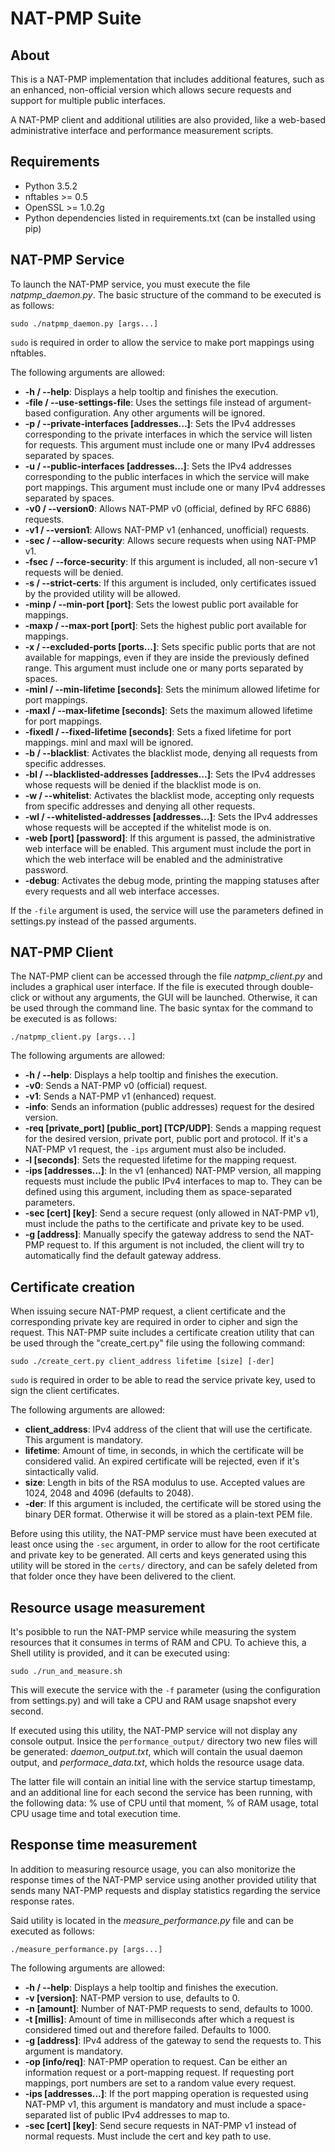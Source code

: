 # NAT-PMP Suite

## About

This is a NAT-PMP implementation that includes additional features, such as an enhanced, non-official version which allows secure requests and support for multiple public interfaces.

A NAT-PMP client and additional utilities are also provided, like a web-based administrative interface and performance measurement scripts.

## Requirements

- Python 3.5.2
- nftables >= 0.5
- OpenSSL >= 1.0.2g
- Python dependencies listed in requirements.txt (can be installed using pip)

## NAT-PMP Service

To launch the NAT-PMP service, you must execute the file *natpmp_daemon.py*. The basic structure of the command to be executed is as follows:

`sudo ./natpmp_daemon.py [args...]`

`sudo` is required in order to allow the service to make port mappings using nftables.

The following arguments are allowed:

- **-h / --help**: Displays a help tooltip and finishes the execution.
- **-file / --use-settings-file**: Uses the settings file instead of argument-based configuration. Any other arguments will be ignored.
- **-p / --private-interfaces [addresses...]**: Sets the IPv4 addresses corresponding to the private interfaces in which the service will listen for requests. This argument must include one or many IPv4 addresses separated by spaces.
- **-u / --public-interfaces [addresses...]**: Sets the IPv4 addresses corresponding to the public interfaces in which the service will make port mappings. This argument must include one or many IPv4 addresses separated by spaces.
- **-v0 / --version0**: Allows NAT-PMP v0 (official, defined by RFC 6886) requests.
- **-v1 / --version1**: Allows NAT-PMP v1 (enhanced, unofficial) requests.
- **-sec / --allow-security**: Allows secure requests when using NAT-PMP v1.
- **-fsec / --force-security**: If this argument is included, all non-secure v1 requests will be denied.
- **-s / --strict-certs**: If this argument is included, only certificates issued by the provided utility will be allowed.
- **-minp / --min-port [port]**: Sets the lowest public port available for mappings.
- **-maxp / --max-port [port]**: Sets the highest public port available for mappings.
- **-x / --excluded-ports [ports...]**: Sets specific public ports that are not available for mappings, even if they are inside the previously defined range. This argument must include one or many ports separated by spaces.
- **-minl / --min-lifetime [seconds]**: Sets the minimum allowed lifetime for port mappings.
- **-maxl / --max-lifetime [seconds]**: Sets the maximum allowed lifetime for port mappings.
- **-fixedl / --fixed-lifetime [seconds]**: Sets a fixed lifetime for port mappings. minl and maxl will be ignored.
- **-b / --blacklist**: Activates the blacklist mode, denying all requests from specific addresses.
- **-bl / --blacklisted-addresses [addresses...]**: Sets the IPv4 addresses whose requests will be denied if the blacklist mode is on.
- **-w / --whitelist**: Activates the blacklist mode, accepting only requests from specific addresses and denying all other requests.
- **-wl / --whitelisted-addresses [addresses...]**: Sets the IPv4 addresses whose requests will be accepted if the whitelist mode is on.
- **-web [port] [password]**: If this argument is passed, the administrative web interface will be enabled. This argument must include the port in which the web interface will be enabled and the administrative password.
- **-debug**: Activates the debug mode, printing the mapping statuses after every requests and all web interface accesses.

If the `-file` argument is used, the service will use the parameters defined in settings.py instead of the passed arguments.

## NAT-PMP Client

The NAT-PMP client can be accessed through the file *natpmp_client.py* and includes a graphical user interface. If the file is executed through double-click or without any arguments, the GUI will be launched. Otherwise, it can be used through the command line. The basic syntax for the command to be executed is as follows:

`./natpmp_client.py [args...]`

The following arguments are allowed:

- **-h / --help**: Displays a help tooltip and finishes the execution.
- **-v0**: Sends a NAT-PMP v0 (official) request.
- **-v1**: Sends a NAT-PMP v1 (enhanced) request.
- **-info**: Sends an information (public addresses) request for the desired version.
- **-req [private_port] [public_port] [TCP/UDP]**: Sends a mapping request for the desired version, private port, public port and protocol. If it's a NAT-PMP v1 request, the `-ips` argument must also be included.
- **-l [seconds]**: Sets the requested lifetime for the mapping request.
- **-ips [addresses...]**: In the v1 (enhanced) NAT-PMP version, all mapping requests must include the public IPv4 interfaces to map to. They can be defined using this argument, including them as space-separated parameters.
- **-sec [cert] [key]**: Send a secure request (only allowed in NAT-PMP v1), must include the paths to the certificate and private key to be used.
- **-g [address]**: Manually specify the gateway address to send the NAT-PMP request to. If this argument is not included, the client will try to automatically find the default gateway address.

## Certificate creation

When issuing secure NAT-PMP request, a client certificate and the corresponding private key are required in order to cipher and sign the request. This NAT-PMP suite includes a certificate creation utility that can be used through the "create_cert.py" file using the following command:

`sudo ./create_cert.py client_address lifetime [size] [-der]`

`sudo` is required in order to be able to read the service private key, used to sign the client certificates.

The following arguments are allowed:

- **client_address**: IPv4 address of the client that will use the certificate. This argument is mandatory.
- **lifetime**: Amount of time, in seconds, in which the certificate will be considered valid. An expired certificate will be rejected, even if it's sintactically valid.
- **size**: Length in bits of the RSA modulus to use. Accepted values are 1024, 2048 and 4096 (defaults to 2048).
- **-der**: If this argument is included, the certificate will be stored using the binary DER format. Otherwise it will be stored as a plain-text PEM file.

Before using this utility, the NAT-PMP service must have been executed at least once using the `-sec` argument, in order to allow for the root certificate and private key to be generated. All certs and keys generated using this utility will be stored in the `certs/` directory, and can be safely deleted from that folder once they have been delivered to the client.

## Resource usage measurement

It's posibble to run the NAT-PMP service while measuring the system resources that it consumes in terms of RAM and CPU. To achieve this, a Shell utility is provided, and it can be executed using:

`sudo ./run_and_measure.sh`

This will execute the service with the `-f` parameter (using the configuration from settings.py) and will take a CPU and RAM usage snapshot every second.

If executed using this utility, the NAT-PMP service will not display any console output. Insice the `performance_output/` directory two new files will be generated: 
*daemon_output.txt*, which will contain the usual daemon output, and *performace_data.txt*, which holds the resource usage data.

The latter file will contain an initial line with the service startup timestamp, and an additional line for each second the service has been running, with the following data: % use of CPU until that moment, % of RAM usage, total CPU usage time and total execution time.

## Response time measurement

In addition to measuring resource usage, you can also monitorize the response times of the NAT-PMP service using another provided utility that sends many NAT-PMP requests and display statistics regarding the service response rates.

Said utility is located in the *measure_performance.py* file and can be executed as follows:

`./measure_performance.py [args...]`

The following arguments are allowed:

- **-h / --help**: Displays a help tooltip and finishes the execution.
- **-v [version]**: NAT-PMP version to use, defaults to 0.
- **-n [amount]**: Number of NAT-PMP requests to send, defaults to 1000.
- **-t [millis]**: Amount of time in milliseconds after which a request is considered timed out and therefore failed. Defaults to 1000.
- **-g [address]**: IPv4 address of the gateway to send the requests to. This argument is mandatory.
- **-op [info/req]**: NAT-PMP operation to request. Can be either an information request or a port-mapping request. If requesting port mappings, port numbers are set to a random value every request.
- **-ips [addresses...]**: If the port mapping operation is requested using NAT-PMP v1, this argument is mandatory and must include a space-separated list of public IPv4 addresses to map to.
- **-sec [cert] [key]**: Send secure requests in NAT-PMP v1 instead of normal requests. Must include the cert and key path to use.
